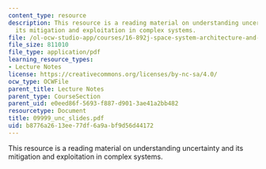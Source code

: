 ```yaml
---
content_type: resource
description: This resource is a reading material on understanding uncertainty and
  its mitigation and exploitation in complex systems.
file: /ol-ocw-studio-app/courses/16-892j-space-system-architecture-and-design-fall-2004/b8776a2613ee77df6a9abf9d56d44172_09999_unc_slides.pdf
file_size: 811010
file_type: application/pdf
learning_resource_types:
- Lecture Notes
license: https://creativecommons.org/licenses/by-nc-sa/4.0/
ocw_type: OCWFile
parent_title: Lecture Notes
parent_type: CourseSection
parent_uid: e0eed86f-5693-f887-d901-3ae41a2bb482
resourcetype: Document
title: 09999_unc_slides.pdf
uid: b8776a26-13ee-77df-6a9a-bf9d56d44172
---
```

This resource is a reading material on understanding uncertainty and its mitigation and exploitation in complex systems.